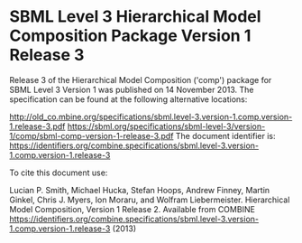 # SBML Level 3 Hierarchical Model Composition Package Version 1 Release 3
Release 3 of the Hierarchical Model Composition ('comp') package for SBML Level 3 Version 1 was published on 14 November 2013. The specification can be found at the following alternative locations:

http://old_co.mbine.org/specifications/sbml.level-3.version-1.comp.version-1.release-3.pdf
https://sbml.org/specifications/sbml-level-3/version-1/comp/sbml-comp-version-1-release-3.pdf
The document identifier is: https://identifiers.org/combine.specifications/sbml.level-3.version-1.comp.version-1.release-3

To cite this document use:

Lucian P. Smith, Michael Hucka, Stefan Hoops, Andrew Finney, Martin Ginkel, Chris J. Myers, Ion Moraru, and Wolfram Liebermeister. Hierarchical Model Composition, Version 1 Release 2. Available from COMBINE <https://identifiers.org/combine.specifications/sbml.level-3.version-1.comp.version-1.release-3> (2013)